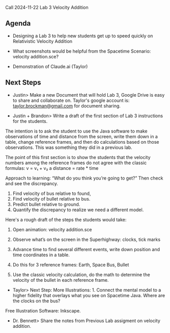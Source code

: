 Call 2024-11-22 Lab 3 Velocity Addition

## Agenda

- Designing a Lab 3 to help new students get up to speed quickly on Relativistic Velocity Addition

- What screenshots would be helpful from the Spacetime Scenario: velocity addition.sce?

- Demonstration of Claude.ai (Taylor)



## Next Steps

* Justin> Make a new Document that will hold Lab 3, Google Drive is easy to share and collaborate on.
	Taylor's google account is:  taylor.brockman@gmail.com for document sharing.

* Justin + Brandon> Write a draft of the first section of Lab 3 instructions for the students.

The intention is to ask the student to use the Java software to make observations of time and distance from the screen, write them down in a table, change reference frames, and then do calculations based on those observations.   This was something they did in a previous lab.

The point of this first section is to show the students that the velocity numbers among the reference frames do not agree with the classic formulas:  v = v₁ + v₂   a   distance = rate * time

Approach to learning: “What do you think you’re going to get?” Then check and see the discrepancy.  
1.	Find velocity of bus relative to found, 
2.	Find velocity of bullet relative to bus.
3.	Predict bullet relative to ground.
4. 	Quantify the discrepancy to realize we need a different model.



Here's a rough draft of the steps the students would take:

1. Open animation: velocity addition.sce

2. Observe what’s on the screen in the Superhighway: clocks, tick marks

3. Advance time to find several different events, write down position and time coordinates in a table.

4. Do this for 3 reference frames: Earth, Space Bus, Bullet

5. Use the classic velocity calculation, do the math to determine the velocity of the bullet in each reference frame.


* Taylor> Next Step: More Illustrations:  1. Connect the mental model to a higher fidelity that overlays what you see on Spacetime Java.  Where are the clocks on the bus?

Free Illustration Software: Inkscape.

* Dr. Bennett> Share the notes from Previous Lab assigment on velocity addition.



